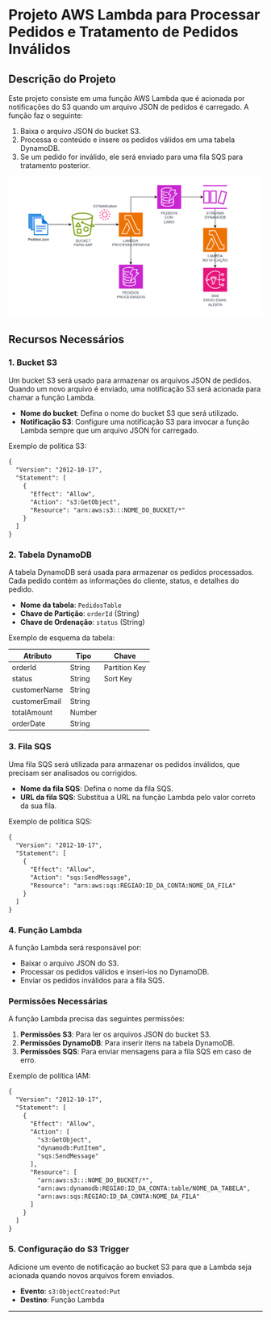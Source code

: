 # Projeto AWS Lambda para Processar Pedidos e Tratamento de Pedidos Inválidos

## Descrição do Projeto
Este projeto consiste em uma função AWS Lambda que é acionada por notificações do S3 quando um arquivo JSON de pedidos é carregado. A função faz o seguinte:

1. Baixa o arquivo JSON do bucket S3.
2. Processa o conteúdo e insere os pedidos válidos em uma tabela DynamoDB.
3. Se um pedido for inválido, ele será enviado para uma fila SQS para tratamento posterior.


![Aula 4](imagem/aula4.png)


## Recursos Necessários

### 1. Bucket S3

Um bucket S3 será usado para armazenar os arquivos JSON de pedidos. Quando um novo arquivo é enviado, uma notificação S3 será acionada para chamar a função Lambda.

- **Nome do bucket**: Defina o nome do bucket S3 que será utilizado.
- **Notificação S3**: Configure uma notificação S3 para invocar a função Lambda sempre que um arquivo JSON for carregado.

Exemplo de política S3:

```
{
  "Version": "2012-10-17",
  "Statement": [
    {
      "Effect": "Allow",
      "Action": "s3:GetObject",
      "Resource": "arn:aws:s3:::NOME_DO_BUCKET/*"
    }
  ]
}
```

### 2. Tabela DynamoDB

A tabela DynamoDB será usada para armazenar os pedidos processados. Cada pedido contém as informações do cliente, status, e detalhes do pedido.

- **Nome da tabela**: `PedidosTable`
- **Chave de Partição**: `orderId` (String)
- **Chave de Ordenação**: `status` (String)

Exemplo de esquema da tabela:

| Atributo       | Tipo   | Chave         |
|----------------|--------|---------------|
| orderId        | String | Partition Key |
| status         | String | Sort Key      |
| customerName   | String |               |
| customerEmail  | String |               |
| totalAmount    | Number |               |
| orderDate      | String |               |

### 3. Fila SQS

Uma fila SQS será utilizada para armazenar os pedidos inválidos, que precisam ser analisados ou corrigidos.

- **Nome da fila SQS**: Defina o nome da fila SQS.
- **URL da fila SQS**: Substitua a URL na função Lambda pelo valor correto da sua fila.

Exemplo de política SQS:

```
{
  "Version": "2012-10-17",
  "Statement": [
    {
      "Effect": "Allow",
      "Action": "sqs:SendMessage",
      "Resource": "arn:aws:sqs:REGIAO:ID_DA_CONTA:NOME_DA_FILA"
    }
  ]
}
```

### 4. Função Lambda

A função Lambda será responsável por:

- Baixar o arquivo JSON do S3.
- Processar os pedidos válidos e inseri-los no DynamoDB.
- Enviar os pedidos inválidos para a fila SQS.

### Permissões Necessárias

A função Lambda precisa das seguintes permissões:

1. **Permissões S3**: Para ler os arquivos JSON do bucket S3.
2. **Permissões DynamoDB**: Para inserir itens na tabela DynamoDB.
3. **Permissões SQS**: Para enviar mensagens para a fila SQS em caso de erro.

Exemplo de política IAM:

```
{
  "Version": "2012-10-17",
  "Statement": [
    {
      "Effect": "Allow",
      "Action": [
        "s3:GetObject",
        "dynamodb:PutItem",
        "sqs:SendMessage"
      ],
      "Resource": [
        "arn:aws:s3:::NOME_DO_BUCKET/*",
        "arn:aws:dynamodb:REGIAO:ID_DA_CONTA:table/NOME_DA_TABELA",
        "arn:aws:sqs:REGIAO:ID_DA_CONTA:NOME_DA_FILA"
      ]
    }
  ]
}
```

### 5. Configuração do S3 Trigger

Adicione um evento de notificação ao bucket S3 para que a Lambda seja acionada quando novos arquivos forem enviados.

- **Evento**: `s3:ObjectCreated:Put`
- **Destino**: Função Lambda

***
